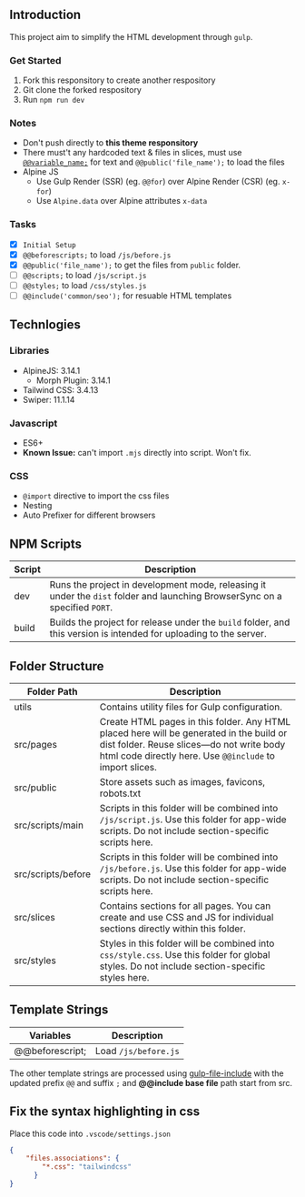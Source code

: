 ## Introduction
This project aim to simplify the HTML development through `gulp`. 

### Get Started
1. Fork this responsitory to create another respository
2. Git clone the forked respository 
3. Run `npm run dev`

### Notes
- Don't push directly to **this theme responsitory**
- There must't any hardcoded text & files in slices, must use [`@@variable_name;`](https://www.npmjs.com/package/gulp-file-include#include-options---type-json) for text and `@@public('file_name');` to load the files
- Alpine JS
  - Use Gulp Render (SSR) (eg. `@@for`) over Alpine Render (CSR) (eg. `x-for`)
  - Use `Alpine.data` over Alpine attributes `x-data` 

### Tasks
- [x] `Initial Setup`
- [x] `@@beforescripts;` to load `/js/before.js`
- [x]  `@@public('file_name');` to get the files from `public` folder.
- [ ]  `@@scripts;` to load `/js/script.js`
- [ ]  `@@styles;` to load `/css/styles.js`
- [ ] `@@include('common/seo');` for resuable HTML templates

## Technlogies

### Libraries

- AlpineJS: 3.14.1
    - Morph Plugin: 3.14.1
- Tailwind CSS: 3.4.13
- Swiper: 11.1.14

### Javascript 
- ES6+
- **Known Issue:** can't import `.mjs` directly into script. Won't fix.

### CSS
- `@import` directive to import the css files 
- Nesting 
- Auto Prefixer for different browsers




## NPM Scripts

| Script             | Description          |
| ------------------ | -------------------- |
| dev                | Runs the project in development mode, releasing it under the `dist` folder and launching BrowserSync on a specified `PORT`. |
| build              | Builds the project for release under the `build` folder, and this version is intended for uploading to the server. |

## Folder Structure 


| Folder Path          | Description          |
| ------------------ | -------------------- |
| utils              | Contains utility files for Gulp configuration.|
| src/pages          | Create HTML pages in this folder. Any HTML placed here will be generated in the build or dist folder. Reuse slices—do not write body html code directly here. Use `@@include` to import slices. |
| src/public         | Store assets such as images, favicons, robots.txt|
| src/scripts/main   | Scripts in this folder will be combined into `/js/script.js`. Use this folder for app-wide scripts. Do not include section-specific scripts here.|
| src/scripts/before | Scripts in this folder will be combined into `/js/before.js`. Use this folder for app-wide scripts. Do not include section-specific scripts here.|
| src/slices         | Contains sections for all pages. You can create and use CSS and JS for individual sections directly within this folder.  |
| src/styles         | Styles in this folder will be combined into `css/style.css`. Use this folder for global styles. Do not include section-specific styles here. |

## Template Strings

| Variables        | Description          |
| ---------------- | -------------------- |
| @@beforescript;  | Load `/js/before.js` |

The other template strings are processed using [gulp-file-include](https://www.npmjs.com/package/gulp-file-include) with the updated prefix `@@` and suffix `;` and **@@include base file** path start from src. 

## Fix the syntax highlighting in css

Place this code into `.vscode/settings.json`

```json
{
    "files.associations": {
        "*.css": "tailwindcss"
      }
}
```